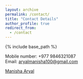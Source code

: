```yaml
---
layout: archive
permalink: /contact/
title: "Contact Details"
author_profile: true
redirect_from: 
  - /contact
---
```

{% include base_path %}

Mobile number: +977 9846321087
<br/> Email: aryalmanisha100@gmail.com

<script src="https://platform.linkedin.com/badges/js/profile.js" async defer type="text/javascript"></script>
<div class="badge-base LI-profile-badge" data-locale="en_US" data-size="medium" data-theme="light" data-type="HORIZONTAL" data-vanity="manisha-aryal" data-version="v1"><a class="badge-base__link LI-simple-link" href="https://np.linkedin.com/in/manisha-aryal?trk=profile-badge">Manisha Aryal</a></div>
              